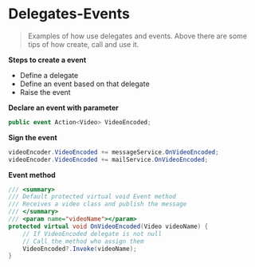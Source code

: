 # Delegates-Events
>Examples of how use delegates and events.
Above there are some tips of how create, call and use it.

__Steps to create a event__
* Define a delegate
* Define an event based on that delegate
* Raise the event


__Declare an event with parameter__
```csharp
public event Action<Video> VideoEncoded;
```

__Sign the event__

```csharp
videoEncoder.VideoEncoded += messageService.OnVideoEncoded;
videoEncoder.VideoEncoded += mailService.OnVideoEncoded;
```


__Event method__

```csharp
/// <summary>
/// Default protected virtual void Event method
/// Receives a video class and publish the message
/// </summary>
/// <param name="videoName"></param>
protected virtual void OnVideoEncoded(Video videoName) {
    // If VideoEncoded delegate is not null
    // Call the method who assign them
    VideoEncoded?.Invoke(videoName);
}
```